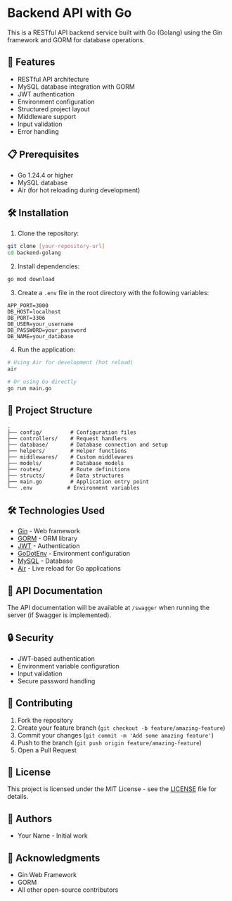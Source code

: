 # Backend API with Go

This is a RESTful API backend service built with Go (Golang) using the Gin framework and GORM for database operations.

## 🚀 Features

- RESTful API architecture
- MySQL database integration with GORM
- JWT authentication
- Environment configuration
- Structured project layout
- Middleware support
- Input validation
- Error handling

## 📋 Prerequisites

- Go 1.24.4 or higher
- MySQL database
- Air (for hot reloading during development)

## 🛠️ Installation

1. Clone the repository:
```bash
git clone [your-repository-url]
cd backend-golang
```

2. Install dependencies:
```bash
go mod download
```

3. Create a `.env` file in the root directory with the following variables:
```env
APP_PORT=3000
DB_HOST=localhost
DB_PORT=3306
DB_USER=your_username
DB_PASSWORD=your_password
DB_NAME=your_database
```

4. Run the application:
```bash
# Using Air for development (hot reload)
air

# Or using Go directly
go run main.go
```

## 📁 Project Structure

```
.
├── config/         # Configuration files
├── controllers/    # Request handlers
├── database/       # Database connection and setup
├── helpers/        # Helper functions
├── middlewares/    # Custom middlewares
├── models/         # Database models
├── routes/         # Route definitions
├── structs/        # Data structures
├── main.go         # Application entry point
└── .env           # Environment variables
```

## 🛠️ Technologies Used

- [Gin](https://github.com/gin-gonic/gin) - Web framework
- [GORM](https://gorm.io/) - ORM library
- [JWT](https://github.com/golang-jwt/jwt) - Authentication
- [GoDotEnv](https://github.com/joho/godotenv) - Environment configuration
- [MySQL](https://www.mysql.com/) - Database
- [Air](https://github.com/cosmtrek/air) - Live reload for Go applications

## 📝 API Documentation

The API documentation will be available at `/swagger` when running the server (if Swagger is implemented).

## 🔒 Security

- JWT-based authentication
- Environment variable configuration
- Input validation
- Secure password handling

## 🤝 Contributing

1. Fork the repository
2. Create your feature branch (`git checkout -b feature/amazing-feature`)
3. Commit your changes (`git commit -m 'Add some amazing feature'`)
4. Push to the branch (`git push origin feature/amazing-feature`)
5. Open a Pull Request

## 📄 License

This project is licensed under the MIT License - see the [LICENSE](LICENSE) file for details.

## 👥 Authors

- Your Name - Initial work

## 🙏 Acknowledgments

- Gin Web Framework
- GORM
- All other open-source contributors 
